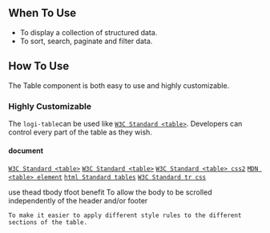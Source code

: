 ## When To Use

- To display a collection of structured data.
- To sort, search, paginate and filter data.

## How To Use

The Table component is both easy to use and highly customizable.

### Highly Customizable

The `logi-table`can be used like  [`W3C Standard <table>`](https://www.w3.org/TR/html401/struct/tables.html). Developers can control every part of the table as they wish.

#### document

[`W3C Standard <table>`](https://www.w3.org/TR/html401/struct/tables.html)
[`W3C Standard <table>`](https://www.w3.org/TR/html4/struct/tables.html)
[`W3C Standard <table> css2`](https://www.w3.org/TR/CSS2/tables.html)
[`MDN <table> element`](https://developer.mozilla.org/en-US/docs/Web/HTML/Element/table)
[`html Standard tables`](https://html.spec.whatwg.org/multipage/tables.html)
[`W3C Standard tr css`](https://www.w3.org/TR/CSS/#css)

use thead tbody tfoot benefit
    To allow the body to be scrolled independently of the header and/or footer

    To make it easier to apply different style rules to the different sections of the table.
